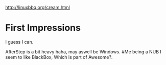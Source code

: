 http://linuxbbq.org/cream.html
# First Impressions
I guess I can.

AfterStep is a bit heavy haha, may aswell be Windows.
#Me being a NUB I seem to like BlackBox, Which is part of Awesome?. 

